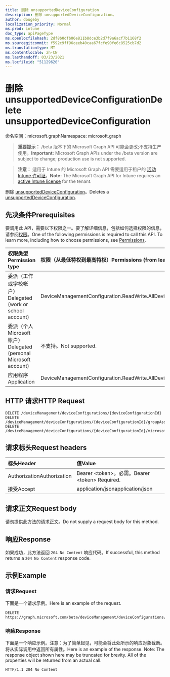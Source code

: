 ```yaml
---
title: 删除 unsupportedDeviceConfiguration
description: 删除 unsupportedDeviceConfiguration。
author: dougeby
localization_priority: Normal
ms.prod: intune
doc_type: apiPageType
ms.openlocfilehash: 2df8b0dfb06e811b8dce3b2d7f9a6acf7b1168f2
ms.sourcegitcommit: f592c9ff96ceeb40caa67fcfe90fe6c8525cb7d2
ms.translationtype: MT
ms.contentlocale: zh-CN
ms.lasthandoff: 03/23/2021
ms.locfileid: "51129620"
---
```

# <a name="delete-unsupporteddeviceconfiguration"></a><span data-ttu-id="b5f5c-103">删除 unsupportedDeviceConfiguration</span><span class="sxs-lookup"><span data-stu-id="b5f5c-103">Delete unsupportedDeviceConfiguration</span></span>

<span data-ttu-id="b5f5c-104">命名空间：microsoft.graph</span><span class="sxs-lookup"><span data-stu-id="b5f5c-104">Namespace: microsoft.graph</span></span>

> <span data-ttu-id="b5f5c-105">**重要提示：** /beta 版本下的 Microsoft Graph API 可能会更改;不支持生产使用。</span><span class="sxs-lookup"><span data-stu-id="b5f5c-105">**Important:** Microsoft Graph APIs under the /beta version are subject to change; production use is not supported.</span></span>

> <span data-ttu-id="b5f5c-106">**注意：** 适用于 Intune 的 Microsoft Graph API 需要适用于租户的 [活动 Intune 许可证](https://go.microsoft.com/fwlink/?linkid=839381)。</span><span class="sxs-lookup"><span data-stu-id="b5f5c-106">**Note:** The Microsoft Graph API for Intune requires an [active Intune license](https://go.microsoft.com/fwlink/?linkid=839381) for the tenant.</span></span>

<span data-ttu-id="b5f5c-107">删除 [unsupportedDeviceConfiguration](../resources/intune-deviceconfig-unsupporteddeviceconfiguration.md)。</span><span class="sxs-lookup"><span data-stu-id="b5f5c-107">Deletes a [unsupportedDeviceConfiguration](../resources/intune-deviceconfig-unsupporteddeviceconfiguration.md).</span></span>

## <a name="prerequisites"></a><span data-ttu-id="b5f5c-108">先决条件</span><span class="sxs-lookup"><span data-stu-id="b5f5c-108">Prerequisites</span></span>
<span data-ttu-id="b5f5c-p101">要调用此 API，需要以下权限之一。要了解详细信息，包括如何选择权限的信息，请参阅[权限](/graph/permissions-reference)。</span><span class="sxs-lookup"><span data-stu-id="b5f5c-p101">One of the following permissions is required to call this API. To learn more, including how to choose permissions, see [Permissions](/graph/permissions-reference).</span></span>

|<span data-ttu-id="b5f5c-111">权限类型</span><span class="sxs-lookup"><span data-stu-id="b5f5c-111">Permission type</span></span>|<span data-ttu-id="b5f5c-112">权限（从最低特权到最高特权）</span><span class="sxs-lookup"><span data-stu-id="b5f5c-112">Permissions (from least to most privileged)</span></span>|
|:---|:---|
|<span data-ttu-id="b5f5c-113">委派（工作或学校帐户）</span><span class="sxs-lookup"><span data-stu-id="b5f5c-113">Delegated (work or school account)</span></span>|<span data-ttu-id="b5f5c-114">DeviceManagementConfiguration.ReadWrite.All</span><span class="sxs-lookup"><span data-stu-id="b5f5c-114">DeviceManagementConfiguration.ReadWrite.All</span></span>|
|<span data-ttu-id="b5f5c-115">委派（个人 Microsoft 帐户）</span><span class="sxs-lookup"><span data-stu-id="b5f5c-115">Delegated (personal Microsoft account)</span></span>|<span data-ttu-id="b5f5c-116">不支持。</span><span class="sxs-lookup"><span data-stu-id="b5f5c-116">Not supported.</span></span>|
|<span data-ttu-id="b5f5c-117">应用程序</span><span class="sxs-lookup"><span data-stu-id="b5f5c-117">Application</span></span>|<span data-ttu-id="b5f5c-118">DeviceManagementConfiguration.ReadWrite.All</span><span class="sxs-lookup"><span data-stu-id="b5f5c-118">DeviceManagementConfiguration.ReadWrite.All</span></span>|

## <a name="http-request"></a><span data-ttu-id="b5f5c-119">HTTP 请求</span><span class="sxs-lookup"><span data-stu-id="b5f5c-119">HTTP Request</span></span>
<!-- {
  "blockType": "ignored"
}
-->
``` http
DELETE /deviceManagement/deviceConfigurations/{deviceConfigurationId}
DELETE /deviceManagement/deviceConfigurations/{deviceConfigurationId}/groupAssignments/{deviceConfigurationGroupAssignmentId}/deviceConfiguration
DELETE /deviceManagement/deviceConfigurations/{deviceConfigurationId}/microsoft.graph.windowsDomainJoinConfiguration/networkAccessConfigurations/{deviceConfigurationId}
```

## <a name="request-headers"></a><span data-ttu-id="b5f5c-120">请求标头</span><span class="sxs-lookup"><span data-stu-id="b5f5c-120">Request headers</span></span>
|<span data-ttu-id="b5f5c-121">标头</span><span class="sxs-lookup"><span data-stu-id="b5f5c-121">Header</span></span>|<span data-ttu-id="b5f5c-122">值</span><span class="sxs-lookup"><span data-stu-id="b5f5c-122">Value</span></span>|
|:---|:---|
|<span data-ttu-id="b5f5c-123">Authorization</span><span class="sxs-lookup"><span data-stu-id="b5f5c-123">Authorization</span></span>|<span data-ttu-id="b5f5c-124">Bearer &lt;token&gt;。必需。</span><span class="sxs-lookup"><span data-stu-id="b5f5c-124">Bearer &lt;token&gt; Required.</span></span>|
|<span data-ttu-id="b5f5c-125">接受</span><span class="sxs-lookup"><span data-stu-id="b5f5c-125">Accept</span></span>|<span data-ttu-id="b5f5c-126">application/json</span><span class="sxs-lookup"><span data-stu-id="b5f5c-126">application/json</span></span>|

## <a name="request-body"></a><span data-ttu-id="b5f5c-127">请求正文</span><span class="sxs-lookup"><span data-stu-id="b5f5c-127">Request body</span></span>
<span data-ttu-id="b5f5c-128">请勿提供此方法的请求正文。</span><span class="sxs-lookup"><span data-stu-id="b5f5c-128">Do not supply a request body for this method.</span></span>

## <a name="response"></a><span data-ttu-id="b5f5c-129">响应</span><span class="sxs-lookup"><span data-stu-id="b5f5c-129">Response</span></span>
<span data-ttu-id="b5f5c-130">如果成功，此方法返回 `204 No Content` 响应代码。</span><span class="sxs-lookup"><span data-stu-id="b5f5c-130">If successful, this method returns a `204 No Content` response code.</span></span>

## <a name="example"></a><span data-ttu-id="b5f5c-131">示例</span><span class="sxs-lookup"><span data-stu-id="b5f5c-131">Example</span></span>

### <a name="request"></a><span data-ttu-id="b5f5c-132">请求</span><span class="sxs-lookup"><span data-stu-id="b5f5c-132">Request</span></span>
<span data-ttu-id="b5f5c-133">下面是一个请求示例。</span><span class="sxs-lookup"><span data-stu-id="b5f5c-133">Here is an example of the request.</span></span>
``` http
DELETE https://graph.microsoft.com/beta/deviceManagement/deviceConfigurations/{deviceConfigurationId}
```

### <a name="response"></a><span data-ttu-id="b5f5c-134">响应</span><span class="sxs-lookup"><span data-stu-id="b5f5c-134">Response</span></span>
<span data-ttu-id="b5f5c-p102">下面是一个响应示例。注意：为了简单起见，可能会将此处所示的响应对象截断。将从实际调用中返回所有属性。</span><span class="sxs-lookup"><span data-stu-id="b5f5c-p102">Here is an example of the response. Note: The response object shown here may be truncated for brevity. All of the properties will be returned from an actual call.</span></span>
``` http
HTTP/1.1 204 No Content
```





